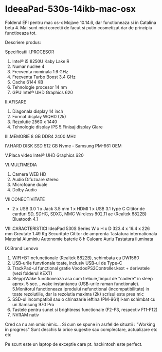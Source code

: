 # IdeeaPad-530s-14ikb-mac-osx

Folderul EFI pentru mac os-x Mojave 10.14.6, dar functioneaza si in Catalina beta 4.
Mai sunt mici corectii de facut si putin cosmetizat dar de principiu functioeaza tot.

Descriere produs:

Specificatii
I.PROCESOR
1. Intel® i5 8250U Kaby Lake R
2. Numar nuclee	4
3. Frecventa nominala	1.6 GHz
4. Frecventa Turbo Boost	3.4 GHz
5. Cache	6144 KB
6. Tehnologie procesor	14 nm
7. GPU	Intel® UHD Graphics 620

II.AFISARE
1. Diagonala display	14 inch
2. Format display	WQHD (2k)
3. Rezolutie	2560 x 1440
4. Tehnologie display	IPS
5.Finisaj display	Glare

III.MEMORIE     8 GB	DDR4 2400 MHz

IV.HARD DISK   	SSD 512 GB Nvme - Samsung PM-961 OEM

V.Placa video   Intel® UHD Graphics 620

VI.MULTIMEDIA  
1. Camera WEB HD
2. Audio	Difuzoare stereo
3. Microfoane duale
4. Dolby Audio

VII.CONECTIVITATE
- 2 x USB 3.0
1 x Jack 3.5 mm
1 x HDMI
1 x USB 3.1 type C
Cititor de carduri	SD, SDHC, SDXC, MMC
Wireless	802.11 ac (Realtek 8822B)
Bluetooth	4.1

VIII.CARACTERISTICI
IdeaPad 530S Series
W x H x D	323.4 x 16.4 x 226 mm
Greutate	1.49 Kg
Securitate	Cititor de amprenta
Tastatura internationala
Material	Aluminiu
Autonomie baterie	8 h
Culoare	Auriu
Tastatura iluminata

IX.Brand
Lenovo



1. WIFI+BT nefunctionale (Realtek 8822B), schimbata cu DW1560
2. USB-urile funvtionale toate, inclusiv USB-ul de Type-C
3. TrackPad-ul functional gratie VoodooPS2Controller.kext + derivatele (vezi folderul KEXT)
4. Slepp/Wake functioneaza asa cum trebuie,timpul de "cadere" in sleep aprox. 5 sec. , wake instantaneu (USB-urile raman            functionale).
5.Monitorul functioneaza iprodului nefunctional (incompatibilitate) in toate rezolutiile, dar la rezolutia maxima (2k) scrisul este prea mic
6. SSD-ul incompatibil sau o chinazarie ieftina (PM-961) l-am schimbat cu un Samsung 970 Pro
7. Tastele pentru sunet si brightness functionale (F2-F3, respectiv F11-F12)
8. NVRAM nativ

Cred ca nu am omis nimic... Si cum se spune in asrfel de situatii : "Working in progress"
Sunt deschis la orice sugestie sau complectare, actualizare etc etc 

Pe scurt este un laptop de exceptie care pt. hackintosh este perfect.

